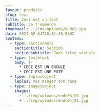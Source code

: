 ```yaml
---
layout: produits
slug: test
title: Ceci est un test
subtitle: Je t'emmerde
thumbnail: ../img/uploads/endo2.jpg
date: 2021-02-04T10:12:35.530Z
contenu:
  - type: sectionmeta
    sectiontitle: Section
    sectionsubtitle: Sous titre section
  - type: textblock
    body: |-
      * CECI EST UN ENCULE
      * CECI EST UNE PUTE
  - type: leplusobject
    leplus: vas manger ton caca
  - type: imagesobject
    images:
      - ../img/uploads/endo03_02.jpg
      - ../img/uploads/endo04_01.jpg
---
```

